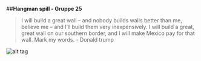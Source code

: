 ##**Hangman spill - Gruppe 25**


> I will build a great wall – and nobody builds walls better than me, believe me – and I’ll build them very inexpensively. I will build a great, great wall on our southern border, and I will make Mexico pay for that wall. Mark my words. - Donald trump




![alt tag](https://lh5.ggpht.com/Uz8u6HRnoQffXamOEYMcrENi4D6buhw7CXjMBdeeTYGmw0AvXdrn9BsZs92SWIdJWg0=w300)


